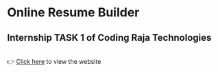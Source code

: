 # Online Resume Builder
## Internship TASK 1 of Coding Raja Technologies
<br>
👉 <a href="https://akashb2003.github.io/Coding-Raja-Technologies-Internship-1.github.io/index.html">Click here</a> to view the website
